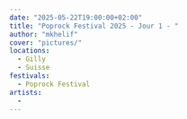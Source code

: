 ```yaml
---
date: "2025-05-22T19:00:00+02:00"
title: "Poprock Festival 2025 - Jour 1 - "
author: "mkhelif"
cover: "pictures/"
locations:
  - Gilly
  - Suisse
festivals:
  - Poprock Festival
artists:
  - 
---
```



